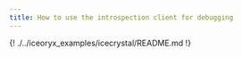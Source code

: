 ```yaml
---
title: How to use the introspection client for debugging
---
```


{! ./../iceoryx_examples/icecrystal/README.md !}
